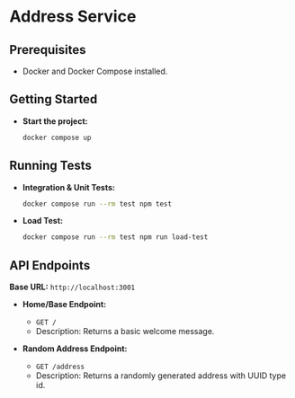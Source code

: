 # Address Service

## Prerequisites

* Docker and Docker Compose installed.

## Getting Started

* **Start the project:**
    ```bash
    docker compose up
    ```

## Running Tests

* **Integration & Unit Tests:**
    ```bash
    docker compose run --rm test npm test
    ```

* **Load Test:**
    ```bash
    docker compose run --rm test npm run load-test
    ```

## API Endpoints

**Base URL:** `http://localhost:3001`

* **Home/Base Endpoint:**
    * `GET /`
    * Description: Returns a basic welcome message.

* **Random Address Endpoint:**
    * `GET /address`
    * Description: Returns a randomly generated address with UUID type id. 

